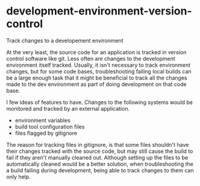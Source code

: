 # development-environment-version-control
Track changes to a developement environment

At the very least, the source code for an application is tracked in version control software like git. Less often are changes to the development environment itself tracked. Usually, it isn't necessary to track environment changes, but for some code bases, troubleshooting failing local builds can be a large enough task that it might be beneficial to track all the changes made to the dev environment as part of doing development on that code base.

I few ideas of features to have. Changes to the following systems would be monitored and tracked by an external application.
- environment variables
- build tool configuration files
- files flagged by gitignore

The reason for tracking files in gitignore, is that some files shouldn't have their changes tracked with the source code, but may still cause the build to fail if they aren't manually cleaned out. Although setting up the files to be automatically cleaned would be a better solution, when troubleshooting the a build failing during development, being able to track changes to them can only help.
